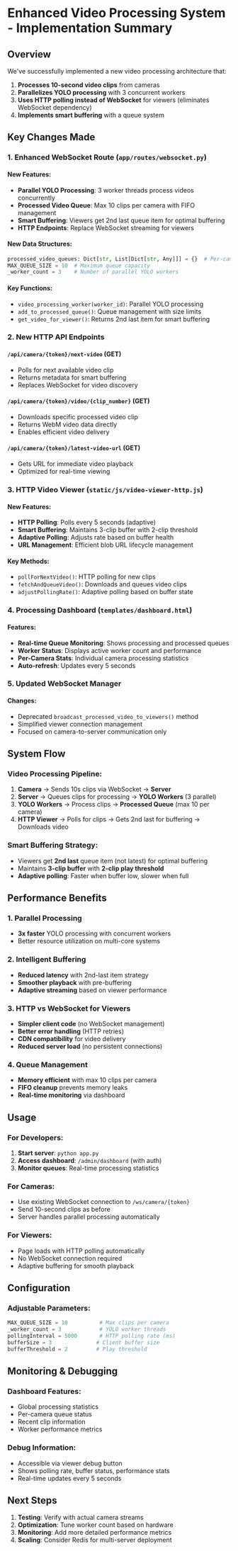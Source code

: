 # Enhanced Video Processing System - Implementation Summary

## Overview
We've successfully implemented a new video processing architecture that:

1. **Processes 10-second video clips** from cameras
2. **Parallelizes YOLO processing** with 3 concurrent workers
3. **Uses HTTP polling instead of WebSocket** for viewers (eliminates WebSocket dependency)
4. **Implements smart buffering** with a queue system

## Key Changes Made

### 1. Enhanced WebSocket Route (`app/routes/websocket.py`)

#### New Features:
- **Parallel YOLO Processing**: 3 worker threads process videos concurrently
- **Processed Video Queue**: Max 10 clips per camera with FIFO management
- **Smart Buffering**: Viewers get 2nd last queue item for optimal buffering
- **HTTP Endpoints**: Replace WebSocket streaming for viewers

#### New Data Structures:
```python
processed_video_queues: Dict[str, List[Dict[str, Any]]] = {}  # Per-camera queues
MAX_QUEUE_SIZE = 10  # Maximum queue capacity
_worker_count = 3    # Number of parallel YOLO workers
```

#### Key Functions:
- `video_processing_worker(worker_id)`: Parallel YOLO processing
- `add_to_processed_queue()`: Queue management with size limits
- `get_video_for_viewer()`: Returns 2nd last item for smart buffering

### 2. New HTTP API Endpoints

#### `/api/camera/{token}/next-video` (GET)
- Polls for next available video clip
- Returns metadata for smart buffering
- Replaces WebSocket for video discovery

#### `/api/camera/{token}/video/{clip_number}` (GET)
- Downloads specific processed video clip
- Returns WebM video data directly
- Enables efficient video delivery

#### `/api/camera/{token}/latest-video-url` (GET)
- Gets URL for immediate video playback
- Optimized for real-time viewing

### 3. HTTP Video Viewer (`static/js/video-viewer-http.js`)

#### New Features:
- **HTTP Polling**: Polls every 5 seconds (adaptive)
- **Smart Buffering**: Maintains 3-clip buffer with 2-clip threshold
- **Adaptive Polling**: Adjusts rate based on buffer health
- **URL Management**: Efficient blob URL lifecycle management

#### Key Methods:
- `pollForNextVideo()`: HTTP polling for new clips
- `fetchAndQueueVideo()`: Downloads and queues video clips
- `adjustPollingRate()`: Adaptive polling based on buffer state

### 4. Processing Dashboard (`templates/dashboard.html`)

#### Features:
- **Real-time Queue Monitoring**: Shows processing and processed queues
- **Worker Status**: Displays active worker count and performance
- **Per-Camera Stats**: Individual camera processing statistics
- **Auto-refresh**: Updates every 5 seconds

### 5. Updated WebSocket Manager

#### Changes:
- Deprecated `broadcast_processed_video_to_viewers()` method
- Simplified viewer connection management
- Focused on camera-to-server communication only

## System Flow

### Video Processing Pipeline:
1. **Camera** → Sends 10s clips via WebSocket → **Server**
2. **Server** → Queues clips for processing → **YOLO Workers** (3 parallel)
3. **YOLO Workers** → Process clips → **Processed Queue** (max 10 per camera)
4. **HTTP Viewer** → Polls for clips → Gets 2nd last for buffering → Downloads video

### Smart Buffering Strategy:
- Viewers get **2nd last** queue item (not latest) for optimal buffering
- Maintains **3-clip buffer** with **2-clip play threshold**
- **Adaptive polling**: Faster when buffer low, slower when full

## Performance Benefits

### 1. Parallel Processing
- **3x faster** YOLO processing with concurrent workers
- Better resource utilization on multi-core systems

### 2. Intelligent Buffering
- **Reduced latency** with 2nd-last item strategy
- **Smoother playback** with pre-buffering
- **Adaptive streaming** based on viewer performance

### 3. HTTP vs WebSocket for Viewers
- **Simpler client code** (no WebSocket management)
- **Better error handling** (HTTP retries)
- **CDN compatibility** for video delivery
- **Reduced server load** (no persistent connections)

### 4. Queue Management
- **Memory efficient** with max 10 clips per camera
- **FIFO cleanup** prevents memory leaks
- **Real-time monitoring** via dashboard

## Usage

### For Developers:
1. **Start server**: `python app.py`
2. **Access dashboard**: `/admin/dashboard` (with auth)
3. **Monitor queues**: Real-time processing statistics

### For Cameras:
- Use existing WebSocket connection to `/ws/camera/{token}`
- Send 10-second clips as before
- Server handles parallel processing automatically

### For Viewers:
- Page loads with HTTP polling automatically
- No WebSocket connection required
- Adaptive buffering for smooth playback

## Configuration

### Adjustable Parameters:
```python
MAX_QUEUE_SIZE = 10          # Max clips per camera
_worker_count = 3            # YOLO worker threads
pollingInterval = 5000       # HTTP polling rate (ms)
bufferSize = 3              # Client buffer size
bufferThreshold = 2         # Play threshold
```

## Monitoring & Debugging

### Dashboard Features:
- Global processing statistics
- Per-camera queue status
- Recent clip information
- Worker performance metrics

### Debug Information:
- Accessible via viewer debug button
- Shows polling rate, buffer status, performance stats
- Real-time updates every 5 seconds

## Next Steps

1. **Testing**: Verify with actual camera streams
2. **Optimization**: Tune worker count based on hardware
3. **Monitoring**: Add more detailed performance metrics
4. **Scaling**: Consider Redis for multi-server deployment
